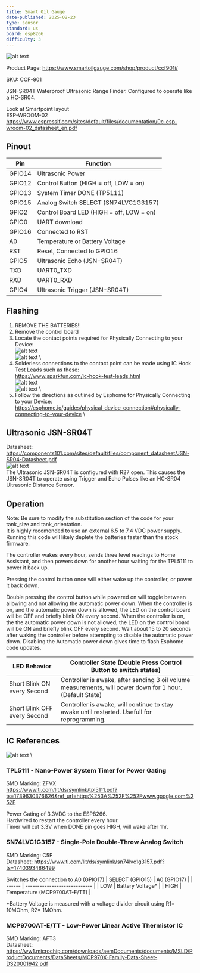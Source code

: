 ```yaml
---
title: Smart Oil Gauge
date-published: 2025-02-23
type: sensor
standard: us
board: esp8266
difficulty: 3
---
```


![alt text](Product-Image.jpg "Smart Oil Gauge")

Product Page: https://www.smartoilgauge.com/shop/product/ccf901i/

SKU: CCF-901


JSN-SR04T Waterproof Ultrasonic Range Finder. Configured to operate like a HC-SR04.

Look at Smartpoint layout \
ESP-WROOM-02 \
https://www.espressif.com/sites/default/files/documentation/0c-esp-wroom-02_datasheet_en.pdf


## Pinout

| Pin    | Function                                 |
| ------ | ---------------------------------------- |
| GPIO14 | Ultrasonic Power                         |
| GPIO12 | Control Button (HIGH = off, LOW = on)    |
| GPIO13 | System Timer DONE (TP5111)               |
| GPIO15 | Analog Switch SELECT (SN74LVC1G3157)     |
| GPIO2  | Control Board LED (HIGH = off, LOW = on) |
| GPIO0  | UART download                            |
| GPIO16 | Connected to RST                         |
| A0     | Temperature or Battery Voltage           |
| RST    | Reset, Connected to GPIO16               | 
| GPIO5  | Ultrasonic Echo (JSN-SR04T)              |
| TXD    | UART0_TXD                                |
| RXD    | UART0_RXD                                |
| GPIO4  | Ultrasonic Trigger (JSN-SR04T)           |

## Flashing
1) REMOVE THE BATTERIES!!
2) Remove the control board
3) Locate the contact points required for Physically Connecting to your Device: \
   ![alt text](Connections-Front.jpg "Front Flashing Contact Points") \
   ![alt text](Connections-Back.jpg "Back Flashing Contact Points") \
4) Solderless connections to the contact point can be made using IC Hook Test Leads such as these: \
   https://www.sparkfun.com/ic-hook-test-leads.html \
   ![alt text](Flashing-Front.jpg "Front Flashing Connection") \
   ![alt text](Flashing-Edge.jpg "Edge Flashing Connection") \
6) Follow the directions as outlined by Esphome for Physically Connecting to your Device: \
   https://esphome.io/guides/physical_device_connection#physically-connecting-to-your-device \
## Ultrasonic JSN-SR04T
Datasheet: https://components101.com/sites/default/files/component_datasheet/JSN-SR04-Datasheet.pdf \
![alt text](Ultrasonic.jpg "JSN-SR04T Waterproof Ultrasonic Range Finder") \
The Ultrasonic JSN-SR04T is configured with R27 open. This causes the JSN-SR04T to operate using Trigger and Echo Pulses like an HC-SR04 Ultrasonic Distance Sensor.

## Operation

Note: Be sure to modify the substitution section of the code for your tank_size and tank_orientation. \
It is highly recomended to use an external 6.5 to 7.4 VDC power supply. Running this code will likely deplete the batteries faster than the stock firmware.

The controller wakes every hour, sends three level readings to Home Assistant, and then powers down for another hour waiting for the TPL5111 to power it back up. 

Pressing the control button once will either wake up the controller, or power it back down. 

Double pressing the control button while powered on will toggle between allowing and not allowing the automatic power down. When the controller is on, and the automatic power down is allowed, the LED on the control board will be OFF and briefly blink ON every second. When the controller is on, the the automatic power down is not allowed, the LED on the control board will be ON and briefly blink OFF every second. Wait about 15 to 20 seconds after waking the controller before attempting to disable the automatic power down. Disabling the Automatic power down gives time to flash Esphome code updates. 

| LED Behavior                 | Controller State (Double Press Control Button to switch states)                                           | 
| ---------------------------- | --------------------------------------------------------------------------------------------------------- |
| Short Blink ON every Second  | Controller is awake, after sending 3 oil volume measurements, will power down for 1 hour. (Default State) |
| Short Blink OFF every Second | Controller is awake, will continue to stay awake until restarted. Usefull for reprogramming.              | 

## IC References

![alt text](IC-Locations.jpg "IC Locations") \

### TPL5111 - Nano-Power System Timer for Power Gating
SMD Marking: ZFVX \
https://www.ti.com/lit/ds/symlink/tpl5111.pdf?ts=1739630376626&ref_url=https%253A%252F%252Fwww.google.com%252F

Power Gating of 3.3VDC to the ESP8266.\
Hardwired to restart the controller every hour.\
Timer will cut 3.3V when DONE pin goes HIGH, will wake after 1hr.


### SN74LVC1G3157 - Single-Pole Double-Throw Analog Switch
SMD Marking: C5F \
Datasheet: https://www.ti.com/lit/ds/symlink/sn74lvc1g3157.pdf?ts=1740393486499

Switches the connection to A0 (GPIO17) 
| SELECT (GPIO15) | A0 (GPIO17)                  |
| ------ | ---------------------------- |
| LOW    | Battery Voltage*             |
| HIGH   | Temperature (MCP9700AT-E/TT) |

*Battery Voltage is measured with a voltage divider circuit using R1= 10MOhm, R2= 1MOhm.

### MCP9700AT-E/TT - Low-Power Linear Active Thermistor IC
SMD Marking: AFT3 \
Datasheet: https://ww1.microchip.com/downloads/aemDocuments/documents/MSLD/ProductDocuments/DataSheets/MCP970X-Family-Data-Sheet-DS20001942.pdf


